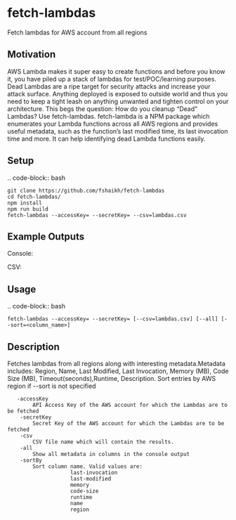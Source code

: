 # fetch-lambdas
Fetch lambdas for AWS account from all regions

## Motivation
AWS Lambda makes it super easy to create functions and before you know it, you have piled up a stack of lambdas for
test/POC/learning purposes. Dead Lambdas are a ripe target for security attacks and increase your attack surface. Anything deployed is
exposed to outside world and thus you need to keep a tight leash on anything unwanted and tighten control on your architecture.
This begs the question: How do you cleanup “Dead” Lambdas? Use fetch-lambdas.
   fetch-lambda is a NPM package which enumerates your Lambda functions across all AWS regions and provides useful metadata,
such as the function’s last modified time, its last invocation time and more. It can help identifying dead Lambda functions easily.

## Setup
.. code-block:: bash

    git clone https://github.com/fshaikh/fetch-lambdas
    cd fetch-lambdas/
    npm install
    npm run build
    fetch-lambdas --accessKey= --secretKey= --csv=lambdas.csv

## Example Outputs

Console:

CSV:

## Usage
.. code-block:: bash

    fetch-lambdas --accessKey= --secretKey= [--csv=lambdas.csv] [--all] [--sort=<column_name>]

## Description
 Fetches lambdas from all regions along with interesting metadata.Metadata includes:
       Region, Name, Last Modified, Last Invocation, Memory (MB), Code Size (MB), Timeout(seconds),Runtime, Description.
       Sort entries by AWS region if --sort is not specified

       -accessKey
            API Access Key of the AWS account for which the Lambdas are to be fetched
        -secretKey
            Secret Key of the AWS account for which the Lambdas are to be fetched
        -csv
            CSV file name which will contain the results. 
        -all
            Show all metadata in columns in the console output
        -sortBy
            Sort column name. Valid values are:
                        last-invocation
                        last-modified
                        memory
                        code-size
                        runtime
                        name
                        region
